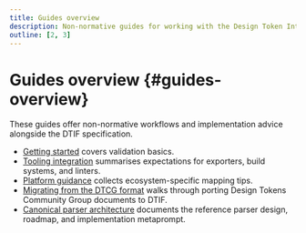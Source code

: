 ```yaml
---
title: Guides overview
description: Non-normative guides for working with the Design Token Interchange Format.
outline: [2, 3]
---
```


# Guides overview {#guides-overview}

These guides offer non-normative workflows and implementation advice alongside the DTIF specification.

- [Getting started](./getting-started.md#getting-started) covers validation basics.
- [Tooling integration](./tooling.md#tooling-integration) summarises expectations for exporters, build systems, and linters.
- [Platform guidance](./platform-guidance.md#platform-guidance) collects ecosystem-specific mapping tips.
- [Migrating from the DTCG format](./migrating-from-dtcg.md#migrating-from-dtcg) walks through porting Design Tokens Community Group documents to DTIF.
- [Canonical parser architecture](./canonical-parser.md#canonical-parser-architecture) documents the reference parser design, roadmap, and implementation metaprompt.
